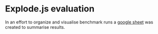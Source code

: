 # Explode.js evaluation

In an effort to organize and visualise benchmark runs a [google sheet](https://docs.google.com/spreadsheets/d/1T_-RcOprzrC_945zFUhkIDcJkiOc9PzzzsGpG7nCnEQ/edit?gid=0#gid=0) was created to summarise results.
